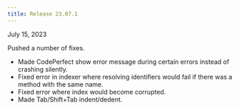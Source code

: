 ```yaml
---
title: Release 23.07.1
---
```


July 15, 2023

Pushed a number of fixes.

- Made CodePerfect show error message during certain errors instead of crashing
  silently.
- Fixed error in indexer where resolving identifiers would fail if there was a
  method with the same name.
- Fixed error where index would become corrupted.
- Made Tab/Shift+Tab indent/dedent.
